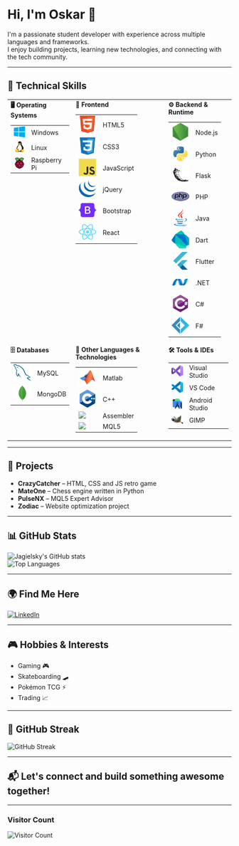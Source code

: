 # Hi, I'm Oskar 👋

I'm a passionate student developer with experience across multiple languages and frameworks.  
I enjoy building projects, learning new technologies, and connecting with the tech community.

---

## 🚀 Technical Skills

<table>
  <tr>
    <!-- Table 1: Operating Systems -->
    <td valign="top">
      <b>🖥️ Operating Systems</b>
      <table>
        <tr><td><img src="https://raw.githubusercontent.com/devicons/devicon/master/icons/windows8/windows8-original.svg" width="40"/></td><td>Windows</td></tr>
        <tr><td><img src="https://raw.githubusercontent.com/devicons/devicon/master/icons/linux/linux-original.svg" width="40"/></td><td>Linux</td></tr>
        <tr><td><img src="https://raw.githubusercontent.com/devicons/devicon/master/icons/raspberrypi/raspberrypi-original.svg" width="40"/></td><td>Raspberry Pi</td></tr>
      </table>
    </td>
    <!-- Table 2: Frontend -->
    <td valign="top">
      <b>🎨 Frontend</b>
      <table>
        <tr><td><img src="https://raw.githubusercontent.com/devicons/devicon/master/icons/html5/html5-original.svg" width="40"/></td><td>HTML5</td></tr>
        <tr><td><img src="https://raw.githubusercontent.com/devicons/devicon/master/icons/css3/css3-original.svg" width="40"/></td><td>CSS3</td></tr>
        <tr><td><img src="https://raw.githubusercontent.com/devicons/devicon/master/icons/javascript/javascript-original.svg" width="40"/></td><td>JavaScript</td></tr>
        <tr><td><img src="https://raw.githubusercontent.com/devicons/devicon/master/icons/jquery/jquery-original.svg" width="40"/></td><td>jQuery</td></tr>
        <tr><td><img src="https://raw.githubusercontent.com/devicons/devicon/master/icons/bootstrap/bootstrap-plain.svg" width="40"/></td><td>Bootstrap</td></tr>
        <tr><td><img src="https://raw.githubusercontent.com/devicons/devicon/master/icons/react/react-original.svg" width="40"/></td><td>React</td></tr>
      </table>
    </td>
    <!-- Table 3: Backend & Runtime -->
    <td valign="top">
      <b>⚙️ Backend & Runtime</b>
      <table>
        <tr><td><img src="https://raw.githubusercontent.com/devicons/devicon/master/icons/nodejs/nodejs-original.svg" width="40"/></td><td>Node.js</td></tr>
        <tr><td><img src="https://raw.githubusercontent.com/devicons/devicon/master/icons/python/python-original.svg" width="40"/></td><td>Python</td></tr>
        <tr><td><img src="https://raw.githubusercontent.com/devicons/devicon/master/icons/flask/flask-original.svg" width="40"/></td><td>Flask</td></tr>
        <tr><td><img src="https://raw.githubusercontent.com/devicons/devicon/master/icons/php/php-original.svg" width="40"/></td><td>PHP</td></tr>
        <tr><td><img src="https://raw.githubusercontent.com/devicons/devicon/master/icons/java/java-original.svg" width="40"/></td><td>Java</td></tr>
        <tr><td><img src="https://raw.githubusercontent.com/devicons/devicon/master/icons/dart/dart-original.svg" width="40"/></td><td>Dart</td></tr>
        <tr><td><img src="https://raw.githubusercontent.com/devicons/devicon/master/icons/flutter/flutter-original.svg" width="40"/></td><td>Flutter</td></tr>
        <tr><td><img src="https://raw.githubusercontent.com/devicons/devicon/master/icons/dot-net/dot-net-original.svg" width="40"/></td><td>.NET</td></tr>
        <tr><td><img src="https://raw.githubusercontent.com/devicons/devicon/master/icons/csharp/csharp-original.svg" width="40"/></td><td>C#</td></tr>
        <tr><td><img src="https://raw.githubusercontent.com/devicons/devicon/master/icons/fsharp/fsharp-original.svg" width="40"/></td><td>F#</td></tr>
      </table>
    </td>
  </tr>
  <tr>
    <!-- Table 4: Databases -->
    <td valign="top">
      <b>🗄️ Databases</b>
      <table>
        <tr><td><img src="https://raw.githubusercontent.com/devicons/devicon/master/icons/mysql/mysql-original.svg" width="40"/></td><td>MySQL</td></tr>
        <tr><td><img src="https://raw.githubusercontent.com/devicons/devicon/master/icons/mongodb/mongodb-original.svg" width="40"/></td><td>MongoDB</td></tr>
      </table>
    </td>
    <!-- Table 5: Other Languages & Technologies -->
    <td valign="top">
      <b>🔣 Other Languages & Technologies</b>
      <table>
        <tr><td><img src="https://raw.githubusercontent.com/devicons/devicon/master/icons/matlab/matlab-original.svg" width="40"/></td><td>Matlab</td></tr>
        <tr><td><img src="https://raw.githubusercontent.com/devicons/devicon/master/icons/cplusplus/cplusplus-original.svg" width="40"/></td><td>C++</td></tr>
        <tr><td><img src="https://raw.githubusercontent.com/devicons/devicon/master/icons/terminal/terminal-original.svg" width="40"/></td><td>Assembler</td></tr>
        <tr><td><img src="https://upload.wikimedia.org/wikipedia/commons/2/2e/MQL5_logo.png" width="40"/></td><td>MQL5</td></tr>
      </table>
    </td>
    <!-- Table 6: Tools & IDEs -->
    <td valign="top">
      <b>🛠️ Tools & IDEs</b>
      <table>
        <tr><td><img src="https://raw.githubusercontent.com/devicons/devicon/master/icons/visualstudio/visualstudio-original.svg" width="40"/></td><td>Visual Studio</td></tr>
        <tr><td><img src="https://raw.githubusercontent.com/devicons/devicon/master/icons/vscode/vscode-original.svg" width="40"/></td><td>VS Code</td></tr>
        <tr><td><img src="https://raw.githubusercontent.com/devicons/devicon/master/icons/androidstudio/androidstudio-original.svg" width="40"/></td><td>Android Studio</td></tr>
        <tr><td><img src="https://raw.githubusercontent.com/devicons/devicon/master/icons/gimp/gimp-original.svg" width="40"/></td><td>GIMP</td></tr>
      </table>
    </td>
  </tr>
</table>

---

## 🧠 Projects

- **CrazyCatcher** – HTML, CSS and JS retro game  
- **MateOne** – Chess engine written in Python  
- **PulseNX** – MQL5 Expert Advisor  
- **Zodiac** – Website optimization project  

---

## 📊 GitHub Stats

![Jagielsky's GitHub stats](https://github-readme-stats.vercel.app/api?username=jagielsky&show_icons=true&theme=radical)  
![Top Languages](https://github-readme-stats.vercel.app/api/top-langs/?username=jagielsky&layout=compact&theme=radical)

---

## 🌍 Find Me Here

[![LinkedIn](https://img.shields.io/badge/LinkedIn-%230077B5.svg?style=for-the-badge&logo=linkedin&logoColor=white)](https://www.linkedin.com/in/jagielsky/)

---

## 🎮 Hobbies & Interests

- Gaming 🎮  
- Skateboarding 🛹  
- Pokémon TCG ⚡  
- Trading 📈  

---

## 📅 GitHub Streak

![GitHub Streak](https://github-readme-streak-stats.herokuapp.com/?user=jagielsky&theme=radical)

---

## 📬 Let's connect and build something awesome together!

---

### Visitor Count

![Visitor Count](https://profile-counter.glitch.me/jagielsky/count.svg)

